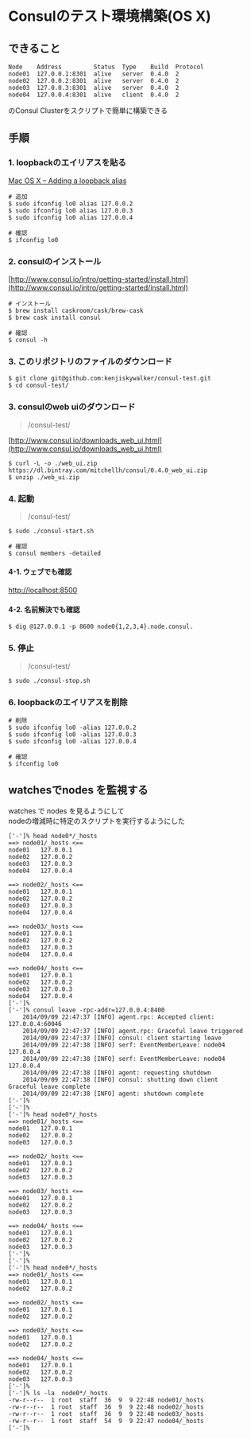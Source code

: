 
# Consulのテスト環境構築(OS X)

## できること

```
Node    Address         Status  Type    Build  Protocol
node01  127.0.0.1:8301  alive   server  0.4.0  2
node02  127.0.0.2:8301  alive   server  0.4.0  2
node03  127.0.0.3:8301  alive   server  0.4.0  2
node04  127.0.0.4:8301  alive   client  0.4.0  2
```

のConsul Clusterをスクリプトで簡単に構築できる


## 手順

### 1. loopbackのエイリアスを貼る

[Mac OS X – Adding a loopback alias](http://astralbodi.es/2011/02/04/mac-os-x-adding-a-loopback-alias/)

```
# 追加
$ sudo ifconfig lo0 alias 127.0.0.2
$ sudo ifconfig lo0 alias 127.0.0.3
$ sudo ifconfig lo0 alias 127.0.0.4

# 確認
$ ifconfig lo0
```

### 2. consulのインストール

[http://www.consul.io/intro/getting-started/install.html](http://www.consul.io/intro/getting-started/install.html)

```
# インストール
$ brew install caskroom/cask/brew-cask
$ brew cask install consul

# 確認
$ consul -h
```

### 3. このリポジトリのファイルのダウンロード

```
$ git clone git@github.com:kenjiskywalker/consul-test.git
$ cd consul-test/
```

### 3. consulのweb uiのダウンロード

> /consul-test/

[http://www.consul.io/downloads_web_ui.html](http://www.consul.io/downloads_web_ui.html)

```
$ curl -L -o ./web_ui.zip https://dl.bintray.com/mitchellh/consul/0.4.0_web_ui.zip
$ unzip ./web_ui.zip
```

### 4. 起動

> /consul-test/


```
$ sudo ./consul-start.sh

# 確認
$ consul members -detailed
```

#### 4-1. ウェブでも確認

[http://localhost:8500](http://localhost:8500)

#### 4-2. 名前解決でも確認

```
$ dig @127.0.0.1 -p 8600 node0{1,2,3,4}.node.consul.
```

### 5. 停止

> /consul-test/

```
$ sudo ./consul-stop.sh
```

### 6. loopbackのエイリアスを削除

```
# 削除
$ sudo ifconfig lo0 -alias 127.0.0.2
$ sudo ifconfig lo0 -alias 127.0.0.3
$ sudo ifconfig lo0 -alias 127.0.0.4

# 確認
$ ifconfig lo0
```


## watchesでnodes を監視する

watches で nodes を見るようにして  
nodeの増減時に特定のスクリプトを実行するようにした


```
['-']% head node0*/_hosts
==> node01/_hosts <==
node01   127.0.0.1
node02   127.0.0.2
node03   127.0.0.3
node04   127.0.0.4

==> node02/_hosts <==
node01   127.0.0.1
node02   127.0.0.2
node03   127.0.0.3
node04   127.0.0.4

==> node03/_hosts <==
node01   127.0.0.1
node02   127.0.0.2
node03   127.0.0.3
node04   127.0.0.4

==> node04/_hosts <==
node01   127.0.0.1
node02   127.0.0.2
node03   127.0.0.3
node04   127.0.0.4
['-']%
['-']% consul leave -rpc-addr=127.0.0.4:8400
    2014/09/09 22:47:37 [INFO] agent.rpc: Accepted client: 127.0.0.4:60046
    2014/09/09 22:47:37 [INFO] agent.rpc: Graceful leave triggered
    2014/09/09 22:47:37 [INFO] consul: client starting leave
    2014/09/09 22:47:38 [INFO] serf: EventMemberLeave: node04 127.0.0.4
    2014/09/09 22:47:38 [INFO] serf: EventMemberLeave: node04 127.0.0.4
    2014/09/09 22:47:38 [INFO] agent: requesting shutdown
    2014/09/09 22:47:38 [INFO] consul: shutting down client
Graceful leave complete
    2014/09/09 22:47:38 [INFO] agent: shutdown complete
['-']%
['-']%
['-']% head node0*/_hosts
==> node01/_hosts <==
node01   127.0.0.1
node02   127.0.0.2
node03   127.0.0.3

==> node02/_hosts <==
node01   127.0.0.1
node02   127.0.0.2
node03   127.0.0.3

==> node03/_hosts <==
node01   127.0.0.1
node02   127.0.0.2
node03   127.0.0.3

==> node04/_hosts <==
node01   127.0.0.1
node02   127.0.0.2
node03   127.0.0.3
['-']%
['-']%
['-']% head node0*/_hosts
==> node01/_hosts <==
node01   127.0.0.1
node02   127.0.0.2

==> node02/_hosts <==
node01   127.0.0.1
node02   127.0.0.2

==> node03/_hosts <==
node01   127.0.0.1
node02   127.0.0.2

==> node04/_hosts <==
node01   127.0.0.1
node02   127.0.0.2
node03   127.0.0.3
['-']%
['-']% ls -la  node0*/_hosts
-rw-r--r--  1 root  staff  36  9  9 22:48 node01/_hosts
-rw-r--r--  1 root  staff  36  9  9 22:48 node02/_hosts
-rw-r--r--  1 root  staff  36  9  9 22:48 node03/_hosts
-rw-r--r--  1 root  staff  54  9  9 22:47 node04/_hosts
['-']%
```
